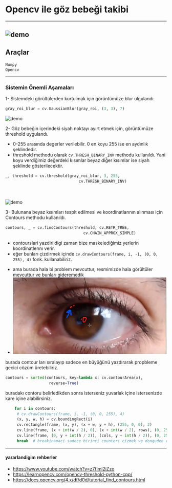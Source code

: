 # Opencv ile göz bebeği takibi
---
![demo](https://github.com/HasanBeratSoke/Opencv_gozBebegiTakip/blob/main/readmeData/goztest.gif)
---
## Araçlar
```
Numpy
Opencv
```
---

### Sistemin Önemli Aşamaları
1- Sistemdeki görültülerden kurtulmak için görüntümüze blur ulgulandı.
```Python
gray_roi_blur = cv.GaussianBlur(gray_roi, (3, 3), 7)
```
![demo](https://upload.wikimedia.org/wikipedia/commons/thumb/d/d7/Halftone%2C_Gaussian_Blur.jpg/220px-Halftone%2C_Gaussian_Blur.jpg)

2- Göz bebeğin içerindeki siyah noktayı ayırt etmek için, görüntümüze threshold uygulandı.
  * 0-255 arasında degerler verilebilir. 0 en koyu 255 ise en aydınlık şeklindedir.
  * threshold methodu olarak  `cv.THRESH_BINARY_INV` methodu kullanıldı. Yani koyu verdiğimiz değerdeki kısımlar beyaz diğer kısımlar ise siyah şeklinde gösterilecektir.
```Python
_, threshold = cv.threshold(gray_roi_blur, 3, 255,
                                cv.THRESH_BINARY_INV)
                                
                               
```

![demo](https://929687.smushcdn.com/2633864/wp-content/uploads/2021/04/opencv_thresholding_coins02.jpg?lossy=1&strip=1&webp=1)

3- Bulunana beyaz kısımları tespit edilmesi ve koordinatlarının alınması için Contours methodu kullanıldı.
```Python
contours, _ = cv.findContours(threshold, cv.RETR_TREE,
                                  cv.CHAIN_APPROX_SIMPLE)
```
  * contourslari yazdirildigi zaman bize maskelediğimiz yerlerin koordinatlerını verir.
  * eğer bunları çizdirmek içinde `cv.drawContours(frame, i, -1, (0, 0, 255), 4)` fonk. kullanabiliriz.
  - ama burada hala bi problem mevcuttur, resmimizde hala görültüler mevcuttur ve bunları gideremedik
  - ![demo](https://github.com/HasanBeratSoke/Opencv_gozBebegiTakip/blob/main/readmeData/ss.png)
  
   burada contour ları sıralayıp sadece en büyüğünü yazdırarak propbleme gecici cözüm üretebiliriz.
   ```Python
   contours = sorted(contours, key=lambda x: cv.contourArea(x),
                      reverse=True)
   ``` 
   buradakı contoru belirledikden sonra isterseniz yuvarlak içine istersenizde kare içine alabilirsiniz. 
   ```Python
       for i in contours:
        # cv.drawContours(frame, i, -1, (0, 0, 255), 4)
        (x, y, w, h) = cv.boundingRect(i)
        cv.rectangle(frame, (x, y), (x + w, y + h), (255, 0, 0), 2)
        cv.line(frame, (x + int(w / 2), 0), (x + int(w / 2), rows), (0, 255, 0), 2)
        cv.line(frame, (0, y + int(h / 2)), (cols, y + int(h / 2)), (0, 255, 0), 2)
        break  # breakinamaci sadece birinci counteri cizmek ve donguden cikmak icin
   ```
---
#### yararlandigim rehberler
+ https://www.youtube.com/watch?v=z7fiml2iZzo
+ https://learnopencv.com/opencv-threshold-python-cpp/
+ https://docs.opencv.org/4.x/df/d0d/tutorial_find_contours.html
  
   
